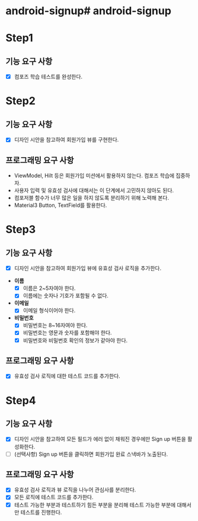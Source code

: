 # android-signup# android-signup

# Step1

## 기능 요구 사항
- [x] 컴포즈 학습 테스트를 완성한다.

# Step2

## 기능 요구 사항
- [x] 디자인 시안을 참고하여 회원가입 뷰를 구현한다.

## 프로그래밍 요구 사항
- ViewModel, Hilt 등은 회원가입 미션에서 활용하지 않는다. 컴포즈 학습에 집중하자.
- 사용자 입력 및 유효성 검사에 대해서는 이 단계에서 고민하지 않아도 된다.
- 컴포저블 함수가 너무 많은 일을 하지 않도록 분리하기 위해 노력해 본다.
- Material3 Button, TextField를 활용한다.


# Step3

## 기능 요구 사항
- [x] 디자인 시안을 참고하여 회원가입 뷰에 유효성 검사 로직을 추가한다.
- **이름**
  - [x] 이름은 2~5자여야 한다. 
  - [x] 이름에는 숫자나 기호가 포함될 수 없다.
- **이메일**
  - [x] 이메일 형식이어야 한다.
- **비밀번호**
  - [x] 비밀번호는 8~16자여야 한다. 
  - [x] 비밀번호는 영문과 숫자를 포함해야 한다. 
  - [x] 비밀번호와 비밀번호 확인의 정보가 같아야 한다.

## 프로그래밍 요구 사항
- [x] 유효성 검사 로직에 대한 테스트 코드를 추가한다.


# Step4

## 기능 요구 사항
- [x] 디자인 시안을 참고하여 모든 필드가 에러 없이 채워진 경우에만 Sign up 버튼을 활성화한다.
- [ ] (선택사항) Sign up 버튼을 클릭하면 회원가입 완료 스낵바가 노출된다.

## 프로그래밍 요구 사항
- [x] 유효성 검사 로직과 뷰 로직을 나누어 관심사를 분리한다.
- [x] 모든 로직에 테스트 코드를 추가한다.
- [x] 테스트 가능한 부분과 테스트하기 힘든 부분을 분리해 테스트 가능한 부분에 대해서만 테스트를 진행한다.
